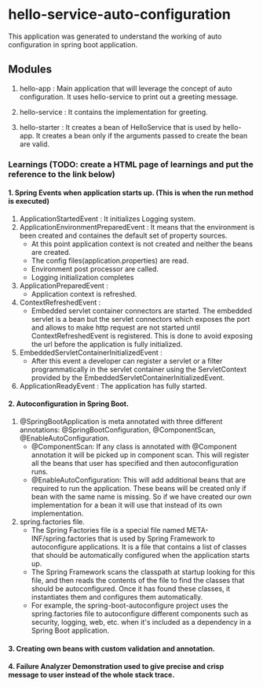 # hello-service-auto-configuration

This application was generated to understand the working of auto configuration in spring boot application. 

## Modules

1. hello-app : Main application that will leverage the concept of auto configuration. It uses hello-service to print out a greeting message.

2. hello-service : It contains the implementation for greeting.

3. hello-starter : It creates a bean of HelloService that is used by hello-app. It creates a bean only if the arguments passed to create the bean are valid.


### Learnings (TODO: create a HTML page of learnings and put the reference to the link below)

#### 1. Spring Events when application starts up. (This is when the run method is executed)
1. ApplicationStartedEvent : It initializes Logging system.
2. ApplicationEnvironmentPreparedEvent : It means that the environment is been created and containes the default set of property sources. 
	* At this point application context is not created and neither the beans are created.
	* The config files(application.properties) are read. 
	* Environment post processor are called.
	* Logging initialization completes
3. ApplicationPreparedEvent : 
	* Application context is refreshed.
4. ContextRefreshedEvent : 
	* Embedded servlet container connectors are started. The embedded servlet is a bean but the servlet connectors which exposes the port and allows to make http request are not started until ContextRefreshedEvent is registered. This is done to avoid exposing the url before the application is fully initialized.
5. EmbeddedServletContainerInitializedEvent : 
	* After this event a developer can register a servlet or a filter programmatically in the servlet container using the ServletContext provided by the EmbeddedServletContainerInitializedEvent.
6. ApplicationReadyEvent : The application has fully started.

#### 2. Autoconfiguration in Spring Boot.
1. @SpringBootApplication is meta annotated with three different annotations: @SpringBootConfiguration, @ComponentScan, @EnableAutoConfiguration. 
   * @ComponentScan: If any class is annotated with @Component annotation it will be picked up in component scan. This will register all the beans that user has specified and then autoconfiguration runs. 
   * @EnableAutoConfiguration: This will add additional beans that are required to run the application. These beans will be created only if bean with the same name is missing. So if we have created our own implementation for a bean it will use that instead of its own implementation.
2. spring.factories file.
   * The Spring Factories file is a special file named META-INF/spring.factories that is used by Spring Framework to autoconfigure applications. It is a file that contains a list of classes that should be automatically configured when the application starts up. 
   * The Spring Framework scans the classpath at startup looking for this file, and then reads the contents of the file to find the classes that should be autoconfigured. Once it has found these classes, it instantiates them and configures them automatically. 
   * For example, the spring-boot-autoconfigure project uses the spring.factories file to autoconfigure different components such as security, logging, web, etc. when it's included as a dependency in a Spring Boot application.

#### 3. Creating own beans with custom validation and annotation.

#### 4. Failure Analyzer Demonstration used to give precise and crisp message to user instead of the whole stack trace.



